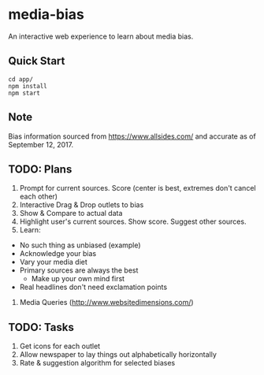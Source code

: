 # media-bias

An interactive web experience to learn about media bias.

## Quick Start

```
cd app/
npm install
npm start
```

## Note

Bias information sourced from https://www.allsides.com/ and accurate
as of September 12, 2017.

## TODO: Plans

1. Prompt for current sources. Score (center is best, extremes don't cancel each other)
1. Interactive Drag & Drop outlets to bias
1. Show & Compare to actual data
1. Highlight user's current sources. Show score. Suggest other sources.
1. Learn:
  * No such thing as unbiased (example)
  * Acknowledge your bias
  * Vary your media diet
  * Primary sources are always the best
    * Make up your own mind first
  * Real headlines don't need exclamation points

1. Media Queries (http://www.websitedimensions.com/)

## TODO: Tasks

1. Get icons for each outlet
1. Allow newspaper to lay things out alphabetically horizontally
1. Rate & suggestion algorithm for selected biases
